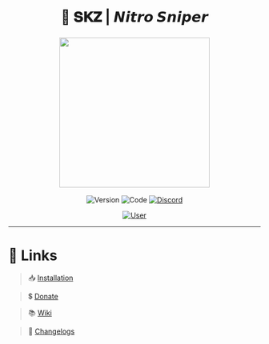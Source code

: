 <h1 align="center">
💎 𝐒𝐊𝐙 | 𝙉𝙞𝙩𝙧𝙤 𝙎𝙣𝙞𝙥𝙚𝙧
</h1>

<h3 align="center">
<img src= "https://imgur.com/ZpJDgRu.png alt="Logo" width="300" height="300""/>
</h3>

<p align="center">
<img alt="Version" src="https://img.shields.io/badge/ALPHA 1.0.0-FF99FF?style=for-the-badge&logo=github&logoColor=000000">
<img alt="Code" src="https://img.shields.io/badge/CODE-000000?style=for-the-badge&logo=JavaScript&logoColor=F2F542">
<a href="https://discord.gg/sS7X8cPt62">
<img alt="Discord" src="https://img.shields.io/badge/DISCORD-304090?style=for-the-badge&logo=Discord&logoColor=FFFFFF">
</a>
</p>
<p align="center">
<a href="https://twitter.com/SKAREZ_Z">
<img alt="User" src="https://img.shields.io/badge/MADE WITH ❤ BY SKAREZ-FF5050?style=for-the-badge">
</a>
</p>

---

# 🔗 **Links**
  
> 📥 [Installation](https://skarez.gitbook.io/wiki/introduction/english/installation)

> 💲 [Donate](https://www.youtube.com/watch?v=dQw4w9WgXcQ)

> 📚 [Wiki](https://skarez.gitbook.io/wiki/)

> 📜 [Changelogs](https://skarez.gitbook.io/wiki/introduction/english/changelogs)
